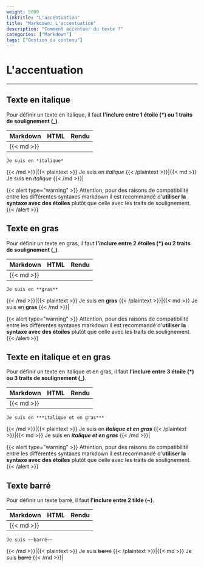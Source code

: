 ```yaml
---
weight: 5000
linkTitle: "L'accentuation"
title: "Markdown: L'accentuation"
description: "Comment accentuer du texte ?"
categories: ["Markdown"]
tags: ["Gestion du contenu"]
---
```


# L'accentuation
---

## Texte en italique

Pour définir un texte en italique, il faut **l'inclure entre 1 étoile (\*) ou 1 traits de soulignement (\_)**.

| Markdown | HTML | Rendu |
| -------- | ---- | ----- |
|{{< md >}}
```
Je suis en *italique*
```
{{< /md >}}|{{< plaintext >}}
Je suis en <em>italique</em>
{{< /plaintext >}}|{{< md >}}
Je suis en *italique*
{{< /md >}}|

{{< alert type="warning" >}}
Attention, pour des raisons de compatibilité entre les différentes syntaxes markdown il est recommandé d'**utiliser la syntaxe avec des étoiles** plutôt que celle avec les traits de soulignement.
{{< /alert >}}

## Texte en gras

Pour définir un texte en gras, il faut **l'inclure entre 2 étoiles (\*) ou 2 traits de soulignement (\_)**.

| Markdown | HTML | Rendu |
| -------- | ---- | ----- |
|{{< md >}}
```
Je suis en **gras**
```
{{< /md >}}|{{< plaintext >}}
Je suis en <strong>gras</strong>
{{< /plaintext >}}|{{< md >}}
Je suis en **gras**
{{< /md >}}|

{{< alert type="warning" >}}
Attention, pour des raisons de compatibilité entre les différentes syntaxes markdown il est recommandé d'**utiliser la syntaxe avec des étoiles** plutôt que celle avec les traits de soulignement.
{{< /alert >}}

## Texte en italique et en gras

Pour définir un texte en italique et en gras, il faut **l'inclure entre 3 étoile (\*) ou 3 traits de soulignement (\_)**.

| Markdown | HTML | Rendu |
| -------- | ---- | ----- |
|{{< md >}}
```
Je suis en ***italique et en gras***
```
{{< /md >}}|{{< plaintext >}}
Je suis en <em><strong>italique et en gras</strong></em>
{{< /plaintext >}}|{{< md >}}
Je suis en ***italique et en gras***
{{< /md >}}|

{{< alert type="warning" >}}
Attention, pour des raisons de compatibilité entre les différentes syntaxes markdown il est recommandé d'**utiliser la syntaxe avec des étoiles** plutôt que celle avec les traits de soulignement.
{{< /alert >}}

## Texte barré

Pour définir un texte barré, il faut **l'inclure entre 2 tilde (\~)**.

| Markdown | HTML | Rendu |
| -------- | ---- | ----- |
|{{< md >}}
```
Je suis ~~barré~~
```
{{< /md >}}|{{< plaintext >}}
Je suis <del>barré</del>
{{< /plaintext >}}|{{< md >}}
Je suis ~~barré~~
{{< /md >}}|
